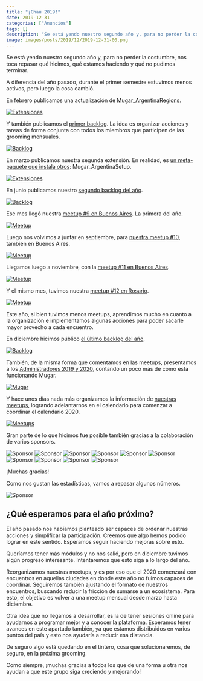 ```yaml
---
title: "¡Chau 2019!"
date: 2019-12-31
categorias: ["Anuncios"]
tags: []
description: "Se está yendo nuestro segundo año y, para no perder la costumbre, nos toca repasar qué hicimos, qué estamos haciendo y qué no pudimos terminar."
image: images/posts/2019/12/2019-12-31-00.png
---
```


Se está yendo nuestro segundo año y, para no perder la costumbre, nos toca repasar qué hicimos, qué estamos haciendo y qué no pudimos terminar.

A diferencia del año pasado, durante el primer semestre estuvimos menos activos, pero luego la cosa cambió.

En febrero publicamos una actualización de [Mugar_ArgentinaRegions](/posts/mugar_argentinaregions-1-2-0/).

[![Extensiones](/images/posts/2019/02/2019-02-04-01.png#center)](/posts/mugar_argentinaregions-1-2-0/)

Y también publicamos el [primer backlog](/posts/backlog-2019-02/). La idea es organizar acciones y tareas de forma conjunta con todos los miembros que participen de las grooming mensuales.

[![Backlog](/images/posts/2019/02/2019-02-08-01.png#center)](/posts/backlog-2019-02/)

En marzo publicamos nuestra segunda extensión. En realidad, es [un meta-paquete que instala otros](/posts/mugar-argentina-setup/): Mugar_ArgentinaSetup.

[![Extensiones](/images/posts/2019/03/2019-03-25-01.png#center)](/posts/mugar-argentina-setup/)

En junio publicamos nuestro [segundo backlog del año](/posts/backlog-2019-06/).

[![Backlog](/images/posts/2019/06/2019-06-10-01.png#center)](/posts/backlog-2019-06/)

Ese mes llegó nuestra [meetup #9 en Buenos Aires](/posts/recap-del-meetup-9-en-buenos-aires/). La primera del año.

[![Meetup](/images/posts/2019/06/2019-06-30-01.jpg#center)](/posts/recap-del-meetup-9-en-buenos-aires/)

Luego nos volvimos a juntar en septiembre, para [nuestra meetup #10](/posts/recap-del-meetup-10-en-buenos-aires/), también en Buenos Aires.

[![Meetup](/images/posts/2019/09/2019-09-30-00.jpg#center)](/posts/recap-del-meetup-10-en-buenos-aires/)

Llegamos luego a noviembre, con la [meetup #11 en Buenos Aires](/posts/recap-meetup-11-en-buenos-aires/).

[![Meetup](/images/posts/2019/11/2019-11-07-01.jpg#center)](/posts/recap-meetup-11-en-buenos-aires/)

Y el mismo mes, tuvimos nuestra [meetup #12 en Rosario](/posts/recap-meetup-12-en-rosario/).

[![Meetup](/images/posts/2019/12/2019-12-02-01.jpg#center)](/posts/recap-meetup-12-en-rosario/)

Este año, si bien tuvimos menos meetups, aprendimos mucho en cuanto a la organización e implementamos algunas acciones para poder sacarle mayor provecho a cada encuentro.

En diciembre hicimos público [el último backlog del año](/posts/backlog-2019-12/).

[![Backlog](/images/posts/2019/12/2019-12-09-01.png#center)](/posts/backlog-2019-12/)

También, de la misma forma que comentamos en las meetups, presentamos a los [Administradores 2019 y 2020](/posts/administradores-2020/), contando un poco más de cómo está funcionando Mugar.

[![Mugar](/images/posts/2019/12/2019-12-19-01.png#center)](/posts/administradores-2020/)

Y hace unos días nada más organizamos la información de [nuestras meetups](/posts/nuestras-meetups/), logrando adelantarnos en el calendario para comenzar a coordinar el calendario 2020.

[![Meetups](/images/posts/2019/12/2019-12-23-01.png#center)](/posts/nuestras-meetups/)

Gran parte de lo que hicimos fue posible también gracias a la colaboración de varios sponsors.

![Sponsor](/images/posts/2019/12/2019-12-02-26.png#center)
![Sponsor](/images/posts/2019/09/2019-09-30-41.png#center)
![Sponsor](/images/posts/2019/09/2019-09-30-42.png#center)
![Sponsor](/images/posts/2019/09/2019-09-30-43.png#center)
![Sponsor](/images/posts/2019/06/2019-06-30-29.png#center)
![Sponsor](/images/posts/2019/06/2019-06-30-30.png#center)
![Sponsor](/images/posts/2019/09/2019-09-30-45.png#center)
![Sponsor](/images/posts/2019/06/2019-06-30-31.png#center)
![Sponsor](/images/posts/2019/06/2019-06-30-32.png#center)
![Sponsor](/images/posts/2019/12/2019-12-02-29.png#center)

¡Muchas gracias!

Como nos gustan las estadísticas, vamos a repasar algunos números.

![Sponsor](/images/posts/2019/12/2019-12-31-01.png#center)

## ¿Qué esperamos para el año próximo?

El año pasado nos habíamos planteado ser capaces de ordenar nuestras acciones y simplificar la participación. Creemos que algo hemos podido lograr en este sentido. Esperamos seguir haciendo mejoras sobre esto.

Queríamos tener más módulos y no nos salió, pero en diciembre tuvimos algún progreso interesante. Intentaremos que esto siga a lo largo del año.

Reorganizamos nuestras meetups, y es por eso que el 2020 comenzará con encuentros en aquellas ciudades en donde este año no fuimos capaces de coordinar. Seguiremos también ajustando el formato de nuestros encuentros, buscando reducir la fricción de sumarse a un ecosistema. Para esto, el objetivo es volver a una meetup mensual desde marzo hasta diciembre.

Otra idea que no llegamos a desarrollar, es la de tener sesiones online para ayudarnos a programar mejor y a conocer la plataforma. Esperamos tener avances en este apartado también, ya que estamos distribuidos en varios puntos del país y esto nos ayudaría a reducir esa distancia.

De seguro algo está quedando en el tintero, cosa que solucionaremos, de seguro, en la próxima grooming.

Como siempre, ¡muchas gracias a todos los que de una forma u otra nos ayudan a que este grupo siga creciendo y mejorando!